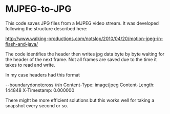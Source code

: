 # MJPEG-to-JPG

This code saves JPG files from a MJPEG video stream. It was developed following the structure described here:

http://www.walking-productions.com/notslop/2010/04/20/motion-jpeg-in-flash-and-java/


The code identifies the header then writes jpg data byte by byte  waiting for the header of the next frame. 
Not all frames are saved due to the time it takes to read and write.

In my case headers had this format

--boundarydonotcross /r/n
Content-Type: image/jpeg
Content-Length: 144848
X-Timestamp: 0.000000

There might be more efficient solutions but this works well for taking a snapshot every second or so.
